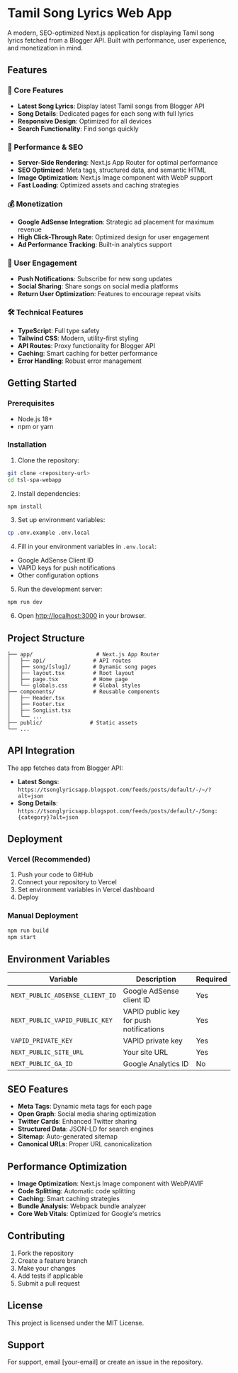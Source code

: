 # Tamil Song Lyrics Web App

A modern, SEO-optimized Next.js application for displaying Tamil song lyrics fetched from a Blogger API. Built with performance, user experience, and monetization in mind.

## Features

### 🎵 Core Features
- **Latest Song Lyrics**: Display latest Tamil songs from Blogger API
- **Song Details**: Dedicated pages for each song with full lyrics
- **Responsive Design**: Optimized for all devices
- **Search Functionality**: Find songs quickly

### 🚀 Performance & SEO
- **Server-Side Rendering**: Next.js App Router for optimal performance
- **SEO Optimized**: Meta tags, structured data, and semantic HTML
- **Image Optimization**: Next.js Image component with WebP support
- **Fast Loading**: Optimized assets and caching strategies

### 💰 Monetization
- **Google AdSense Integration**: Strategic ad placement for maximum revenue
- **High Click-Through Rate**: Optimized design for user engagement
- **Ad Performance Tracking**: Built-in analytics support

### 🔔 User Engagement
- **Push Notifications**: Subscribe for new song updates
- **Social Sharing**: Share songs on social media platforms
- **Return User Optimization**: Features to encourage repeat visits

### 🛠 Technical Features
- **TypeScript**: Full type safety
- **Tailwind CSS**: Modern, utility-first styling
- **API Routes**: Proxy functionality for Blogger API
- **Caching**: Smart caching for better performance
- **Error Handling**: Robust error management

## Getting Started

### Prerequisites
- Node.js 18+ 
- npm or yarn

### Installation

1. Clone the repository:
```bash
git clone <repository-url>
cd tsl-spa-webapp
```

2. Install dependencies:
```bash
npm install
```

3. Set up environment variables:
```bash
cp .env.example .env.local
```

4. Fill in your environment variables in `.env.local`:
- Google AdSense Client ID
- VAPID keys for push notifications
- Other configuration options

5. Run the development server:
```bash
npm run dev
```

6. Open [http://localhost:3000](http://localhost:3000) in your browser.

## Project Structure

```
├── app/                    # Next.js App Router
│   ├── api/               # API routes
│   ├── song/[slug]/       # Dynamic song pages
│   ├── layout.tsx         # Root layout
│   ├── page.tsx           # Home page
│   └── globals.css        # Global styles
├── components/            # Reusable components
│   ├── Header.tsx
│   ├── Footer.tsx
│   ├── SongList.tsx
│   └── ...
├── public/               # Static assets
└── ...
```

## API Integration

The app fetches data from Blogger API:
- **Latest Songs**: `https://tsonglyricsapp.blogspot.com/feeds/posts/default/-/~/?alt=json`
- **Song Details**: `https://tsonglyricsapp.blogspot.com/feeds/posts/default/-/Song:{category}?alt=json`

## Deployment

### Vercel (Recommended)

1. Push your code to GitHub
2. Connect your repository to Vercel
3. Set environment variables in Vercel dashboard
4. Deploy

### Manual Deployment

```bash
npm run build
npm start
```

## Environment Variables

| Variable | Description | Required |
|----------|-------------|----------|
| `NEXT_PUBLIC_ADSENSE_CLIENT_ID` | Google AdSense client ID | Yes |
| `NEXT_PUBLIC_VAPID_PUBLIC_KEY` | VAPID public key for push notifications | Yes |
| `VAPID_PRIVATE_KEY` | VAPID private key | Yes |
| `NEXT_PUBLIC_SITE_URL` | Your site URL | Yes |
| `NEXT_PUBLIC_GA_ID` | Google Analytics ID | No |

## SEO Features

- **Meta Tags**: Dynamic meta tags for each page
- **Open Graph**: Social media sharing optimization
- **Twitter Cards**: Enhanced Twitter sharing
- **Structured Data**: JSON-LD for search engines
- **Sitemap**: Auto-generated sitemap
- **Canonical URLs**: Proper URL canonicalization

## Performance Optimization

- **Image Optimization**: Next.js Image component with WebP/AVIF
- **Code Splitting**: Automatic code splitting
- **Caching**: Smart caching strategies
- **Bundle Analysis**: Webpack bundle analyzer
- **Core Web Vitals**: Optimized for Google's metrics

## Contributing

1. Fork the repository
2. Create a feature branch
3. Make your changes
4. Add tests if applicable
5. Submit a pull request

## License

This project is licensed under the MIT License.

## Support

For support, email [your-email] or create an issue in the repository.
